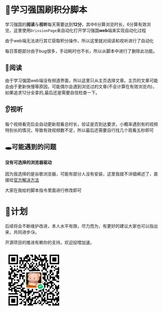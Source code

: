 # 📜学习强国刷积分脚本

学习强国的**阅读**与**视听**每天需要达到**12分**，其中6分算浏览时长，6分算有效浏览，这里使用`DrissionPage`来自动化打开学习强国**web**端来实现自动化过程



由于web端无法进行其它获取积分操作，所以这里就对阅读和视听进行了自动化


每日答题部分由于bug很多，手动耗时也不长，所以从脚本中进行了删除此功能。





## 📖**阅读**

由于学习强国web端没有频道界面，所以这里只从主页选择文章。主页的文章可能会由于更新快慢等原因，可能偶尔会遇到浏览过的文章(不会计算在有效浏览内)，如果追求12分全拿的,最后还是需要自信检查一下。



## 👂**视听**

每个视频看完后会自动更新观看总时长，验证是否到达要求，小概率遇到有的视频特别长的情况，导致有效视频数不足，所以最后还需要自行找几个观看五秒即可





## 🕳︎可能遇到的问题

#### 没有可选择的浏览器驱动

因为我选择的是谷歌浏览器，可能有部分人没有安装，这里我就不详细阐述了，直接给[官方解决方法](https://www.drissionpage.cn/get_start/before_start)

大家在我给的脚本指令里面进行修改即可



# 📆计划

后续将会不断维护改进，本人水平有限，尽力而为，有更好的建议大家也可以指出来，共同进步😘。

开源项目的推进有赖你的支持。欢迎投喂加速。

<img src="../picture/faf375bdf48026cfbfdb1f809571bb3.jpg" alt="faf375bdf48026cfbfdb1f809571bb3" style="zoom:30%;" />
